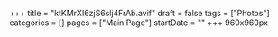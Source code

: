 +++
title = "ktKMrXI6zjS6slj4FrAb.avif"
draft = false
tags = ["Photos"]
categories = []
pages = ["Main Page"]
startDate = ""
+++
960x960px
